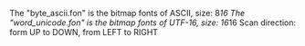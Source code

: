 The "byte_ascii.fon" is the bitmap fonts of ASCII, size: 8*16
The "word_unicode.fon" is the bitmap fonts of UTF-16, size: 16*16
Scan direction: form UP to DOWN, from LEFT to RIGHT
